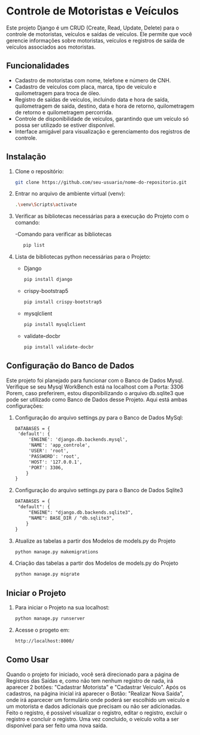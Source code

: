 # Controle de Motoristas e Veículos

Este projeto Django é um CRUD (Create, Read, Update, Delete) para o controle de motoristas, veículos e saídas de veículos. Ele permite que você gerencie informações sobre motoristas, veículos e registros de saída de veículos associados aos motoristas.

## Funcionalidades

- Cadastro de motoristas com nome, telefone e número de CNH.
- Cadastro de veículos com placa, marca, tipo de veículo e quilometragem para troca de óleo.
- Registro de saídas de veículos, incluindo data e hora de saída, quilometragem de saída, destino, data e hora de retorno, quilometragem de retorno e quilometragem percorrida.
- Controle de disponibilidade de veículos, garantindo que um veículo só possa ser utilizado se estiver disponível.
- Interface amigável para visualização e gerenciamento dos registros de controle.

## Instalação

1. Clone o repositório:

   ```bash
   git clone https://github.com/seu-usuario/nome-do-repositorio.git

2. Entrar no arquivo de ambiente virtual (venv):

   ```bash
   .\venv\Scripts\activate

3. Verificar as bibliotecas necessárias para a execução do Projeto com o comando:

   -Comando para verificar as bibliotecas
      ```bash
         pip list
      
4. Lista de bibliotecas python necessárias para o Projeto:

   - Django
       ```bash
       pip install django 
   - crispy-bootstrap5
        ```bash
        pip install crispy-bootstrap5
   - mysqlclient
        ```bash
        pip install mysqlclient
   - validate-docbr
      ```bash
      pip install validate-docbr

## Configuração do Banco de Dados

Este projeto foi planejado para funcionar com o Banco de Dados Mysql. Verifique se seu Mysql WorkBench está na localhost com a Porta: 3306
Porem, caso preferirem, estou disponibilizando o arquivo db.sqlite3 que pode ser utilizado como Banco de Dados desse Projeto.
Aqui está ambas configurações:

1. Configuração do arquivo settings.py para o Banco de Dados MySql:
   ```markdown
   DATABASES = {
    'default': {
        'ENGINE': 'django.db.backends.mysql',
        'NAME': 'app_controle',
        'USER': 'root',
        'PASSWORD': 'root',
        'HOST': '127.0.0.1',
        'PORT': 3306,
       }
   }

2. Configuração do arquivo settings.py para o Banco de Dados Sqlite3
   ```markdown
   DATABASES = {
    "default": {
        "ENGINE": "django.db.backends.sqlite3",
        "NAME": BASE_DIR / "db.sqlite3",
       }
   }
   
4. Atualize as tabelas a partir dos Modelos de models.py do Projeto
   ```bash
   python manage.py makemigrations

5. Criação das tabelas a partir dos Modelos de models.py do Projeto
   ```bash
   python manage.py migrate


## Iniciar o Projeto

1. Para iniciar o Projeto na sua localhost:
   ```bash
   python manage.py runserver

2. Acesse o progeto em:
   ```markdown
   http://localhost:8000/


## Como Usar

Quando o projeto for iniciado, você será direcionado para a página de Registros das Saídas e, como não tem nenhum registro de nada, irá aparecer 2 botões: "Cadastrar Motorista" e "Cadastrar Veículo". Após os cadastros, na página inicial irá aparecer o Botão: "Realizar Nova Saída", onde irá aparcecer um formulário onde poderá ser escolhido um veículo e um motorista e dados adicionais que precisam ou não ser adicionadas. Feito o registro, é possivel visualizar o registro, editar o registro, excluir o registro e concluir o registro. Uma vez concluido, o veículo volta a ser disponível para ser feito uma nova saída.
